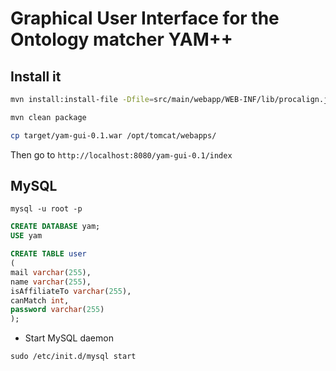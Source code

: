 # Graphical User Interface for the Ontology matcher YAM++

## Install it

```bash
mvn install:install-file -Dfile=src/main/webapp/WEB-INF/lib/procalign.jar -DgroupId=fr.inrialpes.exmo -DartifactId=align -Dversion=1.0 -Dpackaging=jar -DgeneratePom=true

mvn clean package

cp target/yam-gui-0.1.war /opt/tomcat/webapps/
```

Then go to `http://localhost:8080/yam-gui-0.1/index`

## MySQL

`mysql -u root -p`

```sql
CREATE DATABASE yam;
USE	yam

CREATE TABLE user
(
mail varchar(255),
name varchar(255),
isAffiliateTo varchar(255),
canMatch int,
password varchar(255)
);
```

* Start MySQL daemon

`sudo /etc/init.d/mysql start`
